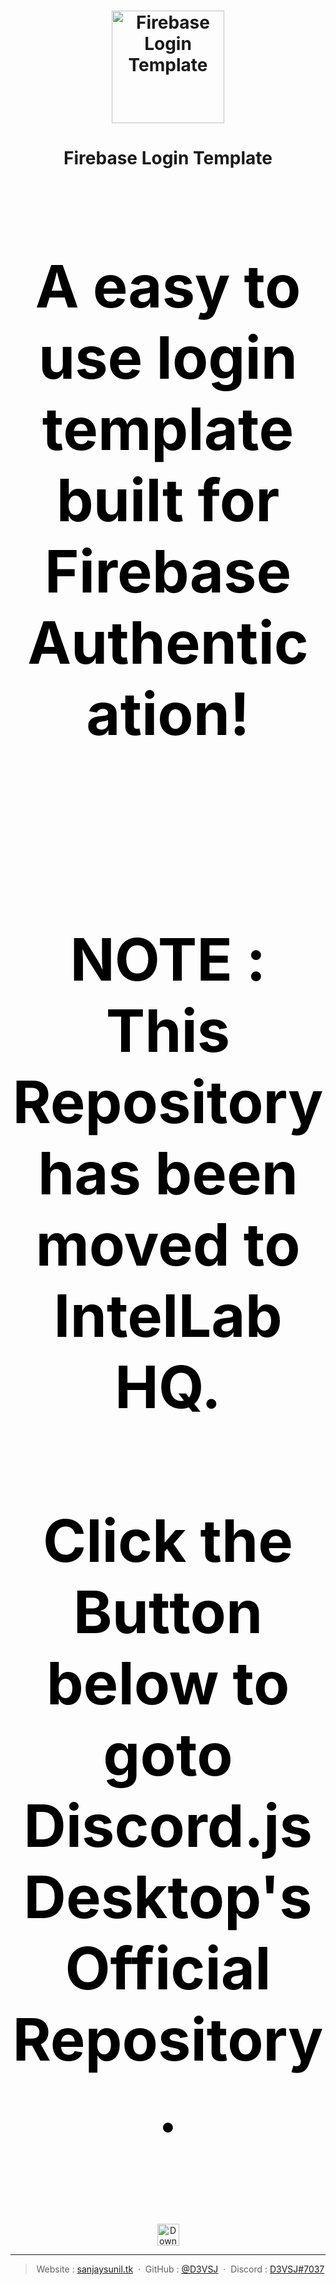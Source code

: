 <h1 align="center">
  <a href="https://github.com/D3VSJ/Firebase-Login-Template"><img src="https://i.imgur.com/voWojvs.png" alt="Firebase Login Template" width="180"></a>
<h1 align="center">
  Firebase Login Template
  </h1>
<div style="color:black;font-size: 80px;">
<h3 align="center">A easy to use login template built for Firebase Authentication!</h3>
</div>
<div style="color:black;font-size: 80px;">
<h3 align="center"Firebase Authentication provides backend services, easy-to-use SDKs, and ready-made UI libraries to authenticate users to your app.</h3>
  </div>
  <br>
  <div style="color:black;font-size: 80px;">
    <h3 align="center">NOTE : This Repository has been moved to IntelLab HQ.</h3>
    <h3 align="center">Click the Button below to goto Discord.js Desktop's Official Repository.</h3> 
  </div>
<br>
<p align="center">
    <a href="https://github.com/IntelLabHQ/Discord.js-desktop">
        <img src="https://img.shields.io/badge/Use Template-blue.svg"
            alt="Download latest release" height="35px">
  </a>
</p>

---
<div align="center">

> Website : [sanjaysunil.tk](https://sanjaysunil.tk) &nbsp;&middot;&nbsp;
> GitHub : [@D3VSJ](https://github.com/D3VSJ) &nbsp;&middot;&nbsp;
> Discord : [D3VSJ#7037](https://discordapp.com/users/705710081211236354)

</div>








